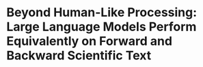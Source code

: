 # Beyond Human-Like Processing: Large Language Models Perform Equivalently on Forward and Backward Scientific Text
